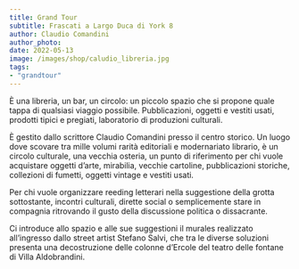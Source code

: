 ```yaml
---
title: Grand Tour
subtitle: Frascati a Largo Duca di York 8
author: Claudio Comandini
author_photo: 
date: 2022-05-13
image: /images/shop/caludio_libreria.jpg
tags:
- "grandtour"
---
```

È una libreria, un bar, un circolo: un piccolo spazio che si propone quale tappa di qualsiasi viaggio possibile. Pubblicazioni, oggetti e vestiti usati, prodotti tipici e pregiati, laboratorio di produzioni culturali.

È gestito dallo scrittore Claudio Comandini presso il centro storico. Un luogo dove scovare tra mille volumi rarità editoriali e modernariato librario, è un circolo culturale, una vecchia osteria, un punto di riferimento per chi vuole acquistare oggetti d’arte, mirabilia, vecchie cartoline, pubblicazioni storiche, collezioni di fumetti, oggetti vintage e vestiti usati.

Per chi vuole organizzare reeding letterari nella suggestione della grotta sottostante, incontri culturali, dirette social o semplicemente stare in compagnia ritrovando il gusto della discussione politica o dissacrante.

Ci introduce allo spazio e alle sue suggestioni il murales realizzato all’ingresso dallo street artist Stefano Salvi, che tra le diverse soluzioni presenta una decostruzione delle colonne d’Ercole del teatro delle fontane di Villa Aldobrandini.
